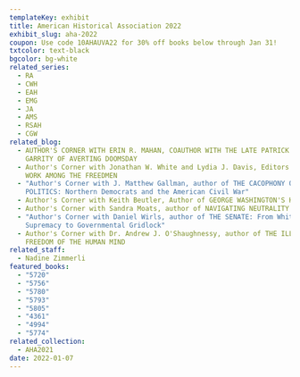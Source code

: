 ```yaml
---
templateKey: exhibit
title: American Historical Association 2022
exhibit_slug: aha-2022
coupon: Use code 10AHAUVA22 for 30% off books below through Jan 31!
txtcolor: text-black
bgcolor: bg-white
related_series:
  - RA
  - CWH
  - EAH
  - EMG
  - JA
  - AMS
  - RSAH
  - CGW
related_blog:
  - AUTHOR'S CORNER WITH ERIN R. MAHAN, COAUTHOR WITH THE LATE PATRICK J.
    GARRITY OF AVERTING DOOMSDAY
  - Author's Corner with Jonathan W. White and Lydia J. Davis, Editors of MY
    WORK AMONG THE FREEDMEN
  - "Author's Corner with J. Matthew Gallman, author of THE CACOPHONY OF
    POLITICS: Northern Democrats and the American Civil War"
  - Author's Corner with Keith Beutler, Author of GEORGE WASHINGTON'S HAIR
  - Author's Corner with Sandra Moats, author of NAVIGATING NEUTRALITY
  - "Author's Corner with Daniel Wirls, author of THE SENATE: From White
    Supremacy to Governmental Gridlock"
  - Author's Corner with Dr. Andrew J. O'Shaughnessy, author of THE ILLIMITABLE
    FREEDOM OF THE HUMAN MIND
related_staff:
  - Nadine Zimmerli
featured_books:
  - "5720"
  - "5756"
  - "5780"
  - "5793"
  - "5805"
  - "4361"
  - "4994"
  - "5774"
related_collection:
  - AHA2021
date: 2022-01-07
---
```

